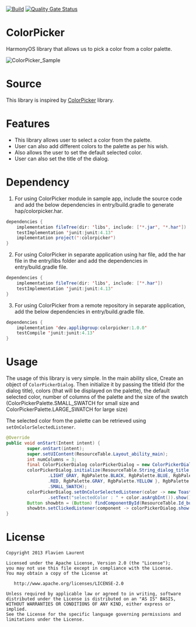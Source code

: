 [![Build](https://github.com/applibgroup/colorpicker/actions/workflows/main.yml/badge.svg)](https://github.com/applibgroup/colorpicker/actions/workflows/main.yml)
[![Quality Gate Status](https://sonarcloud.io/api/project_badges/measure?project=applibgroup_colorpicker&metric=alert_status)](https://sonarcloud.io/dashboard?id=applibgroup_colorpicker)

# ColorPicker
HarmonyOS library that allows us to pick a color from a color palette.

![ColorPicker_Sample](https://user-images.githubusercontent.com/77639268/127439758-fcbf330c-c1f8-44e5-a7c5-5b7d47b0e2c9.gif)

# Source
This library is inspired by [ColorPicker](https://github.com/flavienlaurent/colorpicker) library.

# Features
* This library allows user to select a color from the palette. 
* User can also add different colors to the palette as per his wish.
* Also allows the user to set the default selected color.
* User can also set the title of the dialog.

# Dependency
1. For using ColorPicker module in sample app, include the source code and add the below dependencies in entry/build.gradle to generate hap/colorpicker.har.
``` java
dependencies {
    implementation fileTree(dir: 'libs', include: ['*.jar', '*.har'])
    testImplementation 'junit:junit:4.13'
    implementation project(':colorpicker')
}
```
2. For using ColorPicker in separate application using har file, add the har file in the entry/libs folder and add the dependencies in entry/build.gradle file.
``` java
dependencies {
    implementation fileTree(dir: 'libs', include: ['*.har'])
    testImplementation 'junit:junit:4.13'
}
```
3. For using ColorPicker from a remote repository in separate application, add the below dependencies in entry/build.gradle file.
``` java
dependencies {
    implementation 'dev.applibgroup:colorpicker:1.0.0'
    testCompile 'junit:junit:4.13'
}
```

# Usage
The usage of this library is very simple. In the main ability slice, Create an object of `ColorPickerDialog`. Then initialize it by passing the titleId (for the dialog title), colors (that will be displayed on the palette), the default selected color, number of columns of the palette and the size of the swatch (ColorPickerPalette.SMALL_SWATCH for small size and ColorPickerPalette.LARGE_SWATCH for large size)

The selected color from the palette can be retrieved using `setOnColorSelectedListener`.

```java
@Override
public void onStart(Intent intent) {
        super.onStart(intent);
        super.setUIContent(ResourceTable.Layout_ability_main);
        int numColumns = 3;
        final ColorPickerDialog colorPickerDialog = new ColorPickerDialog(this);
        colorPickerDialog.initialize(ResourceTable.String_dialog_title, new RgbColor[] { RgbPalette.CYAN, RgbPalette
                .LIGHT_GRAY, RgbPalette.BLACK, RgbPalette.BLUE, RgbPalette.GREEN, RgbPalette.MAGENTA, RgbPalette
                .RED, RgbPalette.GRAY, RgbPalette.YELLOW }, RgbPalette.YELLOW, numColumns, ColorPickerPalette
                .SMALL_SWATCH);
        colorPickerDialog.setOnColorSelectedListener(color -> new ToastDialog(MainAbilitySlice.this)
                .setText("selectedColor : " + color.asArgbInt()).show());
        Button showbtn = (Button) findComponentById(ResourceTable.Id_button);
        showbtn.setClickedListener(component -> colorPickerDialog.show());
}
```

# License
```
Copyright 2013 Flavien Laurent

Licensed under the Apache License, Version 2.0 (the "License");
you may not use this file except in compliance with the License.
You may obtain a copy of the License at

   http://www.apache.org/licenses/LICENSE-2.0

Unless required by applicable law or agreed to in writing, software
distributed under the License is distributed on an "AS IS" BASIS,
WITHOUT WARRANTIES OR CONDITIONS OF ANY KIND, either express or implied.
See the License for the specific language governing permissions and
limitations under the License.
```
